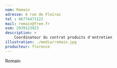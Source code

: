 ```yaml
---
nom: Romain
adresse: 6 rue de Floirac
tel : 06774471122
mail: romain@free.fr
osm: 2939123923
description: >
    Coordinateur du contrat produits d'entretien
illustration: ./media/romain.jpg
producteur: florence
---
```


Romain